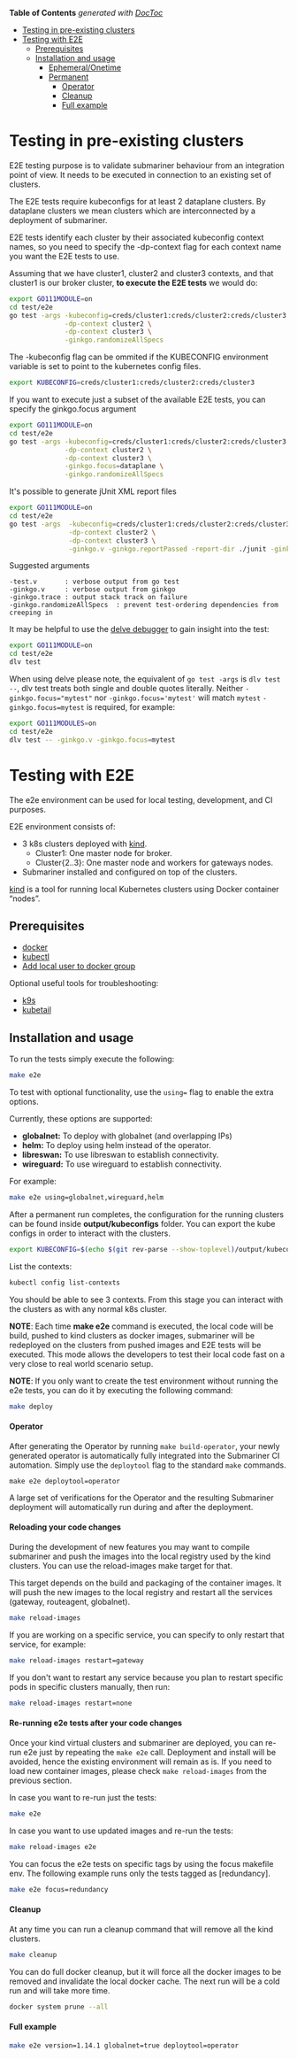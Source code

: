 <!-- START doctoc generated TOC please keep comment here to allow auto update -->
<!-- DON'T EDIT THIS SECTION, INSTEAD RE-RUN doctoc TO UPDATE -->
**Table of Contents**  *generated with [DocToc](https://github.com/thlorenz/doctoc)*

- [Testing in pre-existing clusters](#testing-in-pre-existing-clusters)
- [Testing with E2E](#testing-with-e2e)
  - [Prerequisites](#prerequisites)
  - [Installation and usage](#installation-and-usage)
    - [Ephemeral/Onetime](#ephemeralonetime)
    - [Permanent](#permanent)
      - [Operator](#operator)
      - [Cleanup](#cleanup)
      - [Full example](#full-example)

<!-- END doctoc generated TOC please keep comment here to allow auto update -->

# Testing in pre-existing clusters

E2E testing purpose is to validate submariner behaviour from an integration point of
view. It needs to be executed in connection to an existing set of clusters.

The E2E tests require kubeconfigs for at least 2 dataplane clusters. By dataplane
clusters we mean clusters which are interconnected by a deployment of submariner.

E2E tests identify each cluster by their associated kubeconfig context names,
so you need to specify the -dp-context flag for each context name you want
the E2E tests to use.


Assuming that we have cluster1, cluster2 and cluster3 contexts, and that
cluster1 is our broker cluster, **to execute the E2E tests** we would do:

  ```bash
  export GO111MODULE=on
  cd test/e2e
  go test -args -kubeconfig=creds/cluster1:creds/cluster2:creds/cluster3 \
                -dp-context cluster2 \
                -dp-context cluster3 \
                -ginkgo.randomizeAllSpecs
  ```

The -kubeconfig flag can be ommited if the KUBECONFIG environment variable
is set to point to the kubernetes config files.

  ```bash
  export KUBECONFIG=creds/cluster1:creds/cluster2:creds/cluster3
  ```

If you want to execute just a subset of the available E2E tests, you can
specify the ginkgo.focus argument

  ```bash
  export GO111MODULE=on
  cd test/e2e
  go test -args -kubeconfig=creds/cluster1:creds/cluster2:creds/cluster3 \
                -dp-context cluster2 \
                -dp-context cluster3 \
                -ginkgo.focus=dataplane \
                -ginkgo.randomizeAllSpecs
  ```

It's possible to generate jUnit XML report files
  ```bash
  export GO111MODULE=on
  cd test/e2e
  go test -args  -kubeconfig=creds/cluster1:creds/cluster2:creds/cluster3 \
                 -dp-context cluster2 \
                 -dp-context cluster3 \
                 -ginkgo.v -ginkgo.reportPassed -report-dir ./junit -ginkgo.randomizeAllSpecs
  ```

Suggested arguments
  ```
  -test.v       : verbose output from go test
  -ginkgo.v     : verbose output from ginkgo
  -ginkgo.trace : output stack track on failure
  -ginkgo.randomizeAllSpecs  : prevent test-ordering dependencies from creeping in
  ```

It may be helpful to use the [delve debugger](https://github.com/derekparker/delve)
to gain insight into the test:

  ```bash
  export GO111MODULE=on
  cd test/e2e
  dlv test
  ```

  When using delve please note, the equivalent of `go test -args` is `dlv test --`,
  dlv test treats both single and double quotes literally.
  Neither `-ginkgo.focus="mytest"` nor `-ginkgo.focus='mytest'` will match `mytest`
  `-ginkgo.focus=mytest` is required, for example:

  ```bash
  export GO111MODULES=on
  cd test/e2e
  dlv test -- -ginkgo.v -ginkgo.focus=mytest
  ```

# Testing with E2E 
The e2e environment can be used for local testing, development, and CI purposes.

E2E environment consists of:
- 3 k8s clusters deployed with [kind].
  - Cluster1: One master node for broker.
  - Cluster{2..3}: One master node and workers for gateways nodes.
- Submariner installed and configured on top of the clusters.

[kind] is a tool for running local Kubernetes clusters using Docker container “nodes”.

## Prerequisites

- [docker]
- [kubectl]
- [Add local user to docker group]

Optional useful tools for troubleshooting:

- [k9s]
- [kubetail]

## Installation and usage

To run the tests simply execute the following:
```bash
make e2e
```

To test with optional functionality, use the `using=` flag to enable the extra options.

Currently, these options are supported:
* **globalnet:** To deploy with globalnet (and overlapping IPs)
* **helm:** To deploy using helm instead of the operator.
* **libreswan:** To use libreswan to establish connectivity.
* **wireguard:** To use wireguard to establish connectivity.

For example:
```bash
make e2e using=globalnet,wireguard,helm
```

After a permanent run completes, the configuration for the running clusters can be found inside **output/kubeconfigs** folder.
You can export the kube configs in order to interact with the clusters.

```bash
export KUBECONFIG=$(echo $(git rev-parse --show-toplevel)/output/kubeconfigs/kind-config-cluster{1..3} | sed 's/ /:/g')
```

List the contexts:

```bash
kubectl config list-contexts
```

You should be able to see 3 contexts. From this stage you can interact with the clusters
as with any normal k8s cluster.

**NOTE**: Each time **make e2e** command is executed, the local code will be build, pushed to kind clusters
as docker images, submariner will be redeployed on the clusters from pushed images and E2E tests will be executed.
This mode allows the developers to test their local code fast on a very close to real world scenario setup.

**NOTE**: If you only want to create the test environment without running the e2e tests, you can do it by executing
the following command:

```bash
make deploy
```

#### Operator
After generating the Operator by running `make build-operator`, your newly generated operator
is automatically fully integrated into the Submariner CI automation. Simply use
the `deploytool` flag to the standard `make` commands.

```make e2e deploytool=operator```

A large set of verifications for the Operator and the resulting Submariner
deployment will automatically run during and after the deployment.


#### Reloading your code changes
During the development of new features you may want to compile submariner and push the images
into the local registry used by the kind clusters. You can use the reload-images make target
for that.

This target depends on the build and packaging of the container images. It will push
the new images to the local registry and restart all the services (gateway, routeagent, globalnet).

```bash
make reload-images
```

If you are working on a specific service, you can specify to only restart that service, for example:
```bash
make reload-images restart=gateway
```

If you don't want to restart any service because you plan to restart specific pods in specific clusters
manually, then run:
```bash
make reload-images restart=none
```

#### Re-running e2e tests after your code changes
Once your kind virtual clusters and submariner are deployed, you can re-run e2e just by repeating the `make e2e` call.
Deployment and install will be avoided, hence the existing environment will remain as is.
If you need to load new container images, please check `make reload-images` from the previous section.

In case you want to re-run just the tests:
```bash
make e2e
```

In case you want to use updated images and re-run the tests:
```bash
make reload-images e2e
```

You can focus the e2e tests on specific tags by using the focus makefile env. The following
example runs only the tests tagged as [redundancy].

```bash
make e2e focus=redundancy
```

#### Cleanup
At any time you can run a cleanup command that will remove all the kind clusters.

```bash
make cleanup
```

You can do full docker cleanup, but it will force all the docker images to be removed and invalidate the local docker cache. 
The next run will be a cold run and will take more time.

```bash
docker system prune --all
``` 

#### Full example

```bash
make e2e version=1.14.1 globalnet=true deploytool=operator
```

<!--links-->
[kind]: https://github.com/kubernetes-sigs/kind
[docker]: https://docs.docker.com/install/
[kubectl]: https://kubernetes.io/docs/tasks/tools/install-kubectl/
[k9s]: https://github.com/derailed/k9s
[kubetail]: https://github.com/johanhaleby/kubetail
[kind release page]: https://github.com/kubernetes-sigs/kind/releases
[Add local user to docker group]: https://docs.docker.com/install/linux/linux-postinstall/
